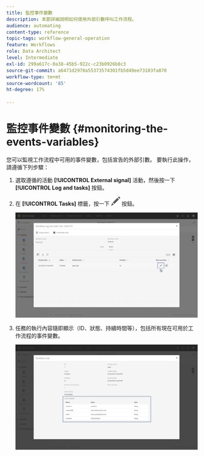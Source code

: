 ```yaml
---
title: 監控事件變數
description: 本節詳細說明如何使用外部引數呼叫工作流程。
audience: automating
content-type: reference
topic-tags: workflow-general-operation
feature: Workflows
role: Data Architect
level: Intermediate
exl-id: 299a617c-0a38-45b5-922c-c23b0926b8c3
source-git-commit: a6471d2970a55373574301fb5d49ee73103fa870
workflow-type: tm+mt
source-wordcount: '85'
ht-degree: 17%

---
```


# 監控事件變數 {#monitoring-the-events-variables}

您可以監視工作流程中可用的事件變數，包括宣告的外部引數。 要執行此操作，請遵循下列步驟：

1. 選取遵循的活動 **[!UICONTROL External signal]** 活動，然後按一下 **[!UICONTROL Log and tasks]** 按鈕。
1. 在 **[!UICONTROL Tasks]** 標籤，按一下 ![](assets/edit_darkgrey-24px.png) 按鈕。

   ![](assets/extsignal_monitoring_2.png)

1. 任務的執行內容隨即顯示（ID、狀態、持續時間等），包括所有現在可用於工作流程的事件變數。

   ![](assets/extsignal_monitoring_3.png)
